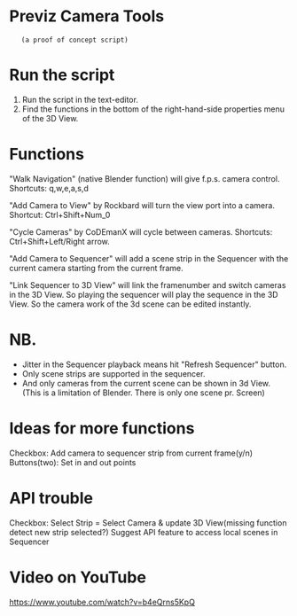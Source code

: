 # Previz Camera Tools
                              
       (a proof of concept script)

# Run the script
 1. Run the script in the text-editor.
 2. Find the functions in the bottom of the right-hand-side
    properties menu of the 3D View.

# Functions
 "Walk Navigation" (native Blender function) will give f.p.s. 
 camera control. Shortcuts: q,w,e,a,s,d
 
 "Add Camera to View" by Rockbard will turn the view port
 into a camera. Shortcut: Ctrl+Shift+Num_0
 
 "Cycle Cameras" by CoDEmanX will cycle between cameras. 
 Shortcuts: Ctrl+Shift+Left/Right arrow.
      
 "Add Camera to Sequencer" will add a scene strip
 in the Sequencer with the current camera starting from the
 current frame.

 "Link Sequencer to 3D View" will link the 
 framenumber and switch cameras in the 3D View. So playing 
 the sequencer will play the sequence in the 3D View. So 
 the camera work of the 3d scene can be edited instantly. 

# NB. 
 - Jitter in the Sequencer playback means hit "Refresh Sequencer" button. 
 - Only scene strips are supported in the sequencer. 
 - And only cameras from the current scene can be shown in 3d View. 
   (This is a limitation of Blender. There is only one scene pr. 
   Screen) 

# Ideas for more functions 
   Checkbox: Add camera to sequencer strip from current frame(y/n)
   Buttons(two): Set in and out points 

# API trouble
   Checkbox: Select Strip = Select Camera & update 3D View(missing function detect new strip selected?) 
   Suggest API feature to access local scenes in Sequencer


# Video on YouTube
https://www.youtube.com/watch?v=b4eQrns5KpQ
